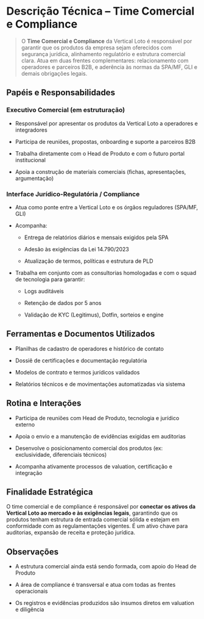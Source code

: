 # **Descrição Técnica – Time Comercial e Compliance**

> O **Time Comercial e Compliance** da Vertical Loto é responsável por garantir que os produtos da empresa sejam oferecidos com segurança jurídica, alinhamento regulatório e estrutura comercial clara. Atua em duas frentes complementares: relacionamento com operadores e parceiros B2B, e aderência às normas da SPA/MF, GLI e demais obrigações legais.

## **Papéis e Responsabilidades**

### **Executivo Comercial (em estruturação)**

- Responsável por apresentar os produtos da Vertical Loto a operadores e integradores

- Participa de reuniões, propostas, onboarding e suporte a parceiros B2B

- Trabalha diretamente com o Head de Produto e com o futuro portal institucional

- Apoia a construção de materiais comerciais (fichas, apresentações, argumentação)

### **Interface Jurídico-Regulatória / Compliance**

- Atua como ponte entre a Vertical Loto e os órgãos reguladores (SPA/MF, GLI)

- Acompanha:

  - Entrega de relatórios diários e mensais exigidos pela SPA

  - Adesão às exigências da Lei 14.790/2023

  - Atualização de termos, políticas e estrutura de PLD

- Trabalha em conjunto com as consultorias homologadas e com o squad de tecnologia para garantir:

  - Logs auditáveis

  - Retenção de dados por 5 anos

  - Validação de KYC (Legitimus), Dotfin, sorteios e engine

## **Ferramentas e Documentos Utilizados**

- Planilhas de cadastro de operadores e histórico de contato

- Dossiê de certificações e documentação regulatória

- Modelos de contrato e termos jurídicos validados

- Relatórios técnicos e de movimentações automatizadas via sistema

## **Rotina e Interações**

- Participa de reuniões com Head de Produto, tecnologia e jurídico externo

- Apoia o envio e a manutenção de evidências exigidas em auditorias

- Desenvolve o posicionamento comercial dos produtos (ex: exclusividade, diferenciais técnicos)

- Acompanha ativamente processos de valuation, certificação e integração

## **Finalidade Estratégica**

O time comercial e de compliance é responsável por **conectar os ativos da Vertical Loto ao mercado e às exigências legais**, garantindo que os produtos tenham estrutura de entrada comercial sólida e estejam em conformidade com as regulamentações vigentes. É um ativo chave para auditorias, expansão de receita e proteção jurídica.

## **Observações**

- A estrutura comercial ainda está sendo formada, com apoio do Head de Produto

- A área de compliance é transversal e atua com todas as frentes operacionais

- Os registros e evidências produzidos são insumos diretos em valuation e diligência
